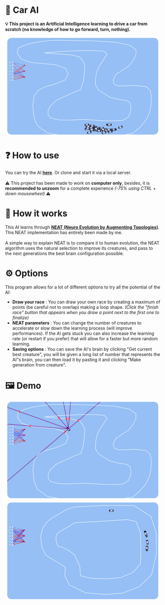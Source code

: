 # 🚗 Car AI

**💡 This project is an Artificial Intelligence learning to drive a car from scratch (no knowledge of how to go forward, turn, nothing).**

<div align="center" font-weight="bold">
	<img src="./demo/sim.png" width="700">
</div>

# ❓ How to use

You can try the AI **[here](maximus220.github.io/car-ai/)**. Or clone and start it via a local server.
</br></br>
⚠️ This project has been made to work on **computer only**, besides, it is **recommended to unzoom** for a complete experience *(-75% using CTRL + down mousewheel)* ⚠️

# 🧠 How it works

This AI learns through **[NEAT (Neuro Evolution by Augmenting Topologies)](https://nn.cs.utexas.edu/downloads/papers/stanley.ec02.pdf)**. This NEAT implementation has entirely been made by me.
</br></br>
A simple way to explain NEAT is to compare it to human evolution, the NEAT algorithm uses the natural selection to improve its creatures, and pass to the next generations the best brain configuration possible.

# ⚙️ Options
This program allows for a lot of different options to try all the potential of the AI:

* **Draw your race** : You can draw your own race by creating a maximum of points (be careful not to overlap) making a loop shape. *(Click the "finish race" button that appears when you draw a point next to the first one to finalize)*
* **NEAT parameters** : You can change the number of creatures to accelerate or slow down the learning process (will improve performances). If the AI gets stuck you can also increase the learning rate (or restart if you prefer) that will allow for a faster but more random learning.
* **Saving options** : You can save the AI's brain by clicking "Get current best creature", you will be given a long list of number that represents the AI"s brain, you can then load it by pasting it and clicking "Make generation from creature".

# 🖼️ Demo
<div align="center" font-weight="bold">
	<img src="./demo/sight.png" width="700">
</div>
<div align="center" font-weight="bold">
	<img src="./demo/perso.png" width="700">
</div>